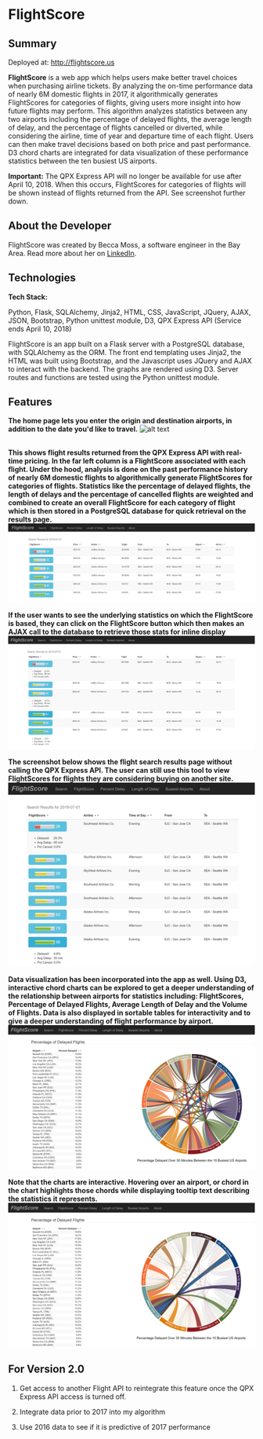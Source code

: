 # FlightScore

## Summary

Deployed at: http://flightscore.us

**FlightScore** is a web app which helps users make better travel choices when purchasing airline tickets. By analyzing the on-time performance data of nearly 6M domestic flights in 2017, it algorithmically generates FlightScores for categories of flights, giving users more insight into how future flights may perform. This algorithm analyzes statistics between any two airports including the percentage of delayed flights, the average length of delay, and the percentage of flights cancelled or diverted, while considering the airline, time of year and departure time of each flight. Users can then make travel decisions based on both price and past performance. D3 chord charts are integrated for data visualization of these performance statistics between the ten busiest US airports.

**Important:** The QPX Express API will no longer be available for use after April 10, 2018.  When this occurs, FlightScores for categories of flights will be shown instead of flights returned from the API. See screenshot further down.


## About the Developer

FlightScore was created by Becca Moss, a software engineer in the Bay Area. Read more about her on [LinkedIn](https://www.linkedin.com/in/becca-moss).

## Technologies

**Tech Stack:**

Python, Flask, SQLAlchemy, Jinja2, HTML, CSS, JavaScript, JQuery, AJAX, JSON, Bootstrap, Python unittest module, D3, QPX Express API (Service ends April 10, 2018)

FlightScore is an app built on a Flask server with a PostgreSQL database, with SQLAlchemy as the ORM. The front end templating uses Jinja2, the HTML was built using Bootstrap, and the Javascript uses JQuery and AJAX to interact with the backend. The graphs are rendered using D3. Server routes and functions are tested using the Python unittest module.

## Features
**The home page lets you enter the origin and destination airports, in addition to the date you'd like to travel.**
![alt text](https://github.com/beccamoss/FlightScore/blob/master/static/img/landing_screenshot.PNG "FlightScore Home Page")
<br /><br />

**This shows flight results returned from the QPX Express API with real-time pricing. In the far left column is a FlightScore associated with each flight.  Under the hood, analysis is done on the past performance history of nearly 6M domestic flights to algorithmically generate FlightScores for categories of flights. Statistics like the percentage of delayed flights, the length of delays and the percentage of cancelled flights are weighted and combined to create an overall FlightScore for each category of flight which is then stored in a PostgreSQL database for quick retrieval on the results page.**
![alt text](https://github.com/beccamoss/FlightScore/blob/master/static/img/results_qpx_screenshot.PNG "Results Page Using Flights Returned From QPX Express API")



**If the user wants to see the underlying statistics on which the FlightScore is based, they can click on the FlightScore button which then makes an AJAX call to the database to retrieve those stats for inline display**
![alt text](https://github.com/beccamoss/FlightScore/blob/master/static/img/results_qpx_expand.PNG "Past Performance Statistics Shown Inline For Each Flight")

**The screenshot below shows the flight search results page without calling the QPX Express API. The user can still use this tool to view FlightScores for flights they are considering buying on another site.**
![alt text](https://github.com/beccamoss/FlightScore/blob/master/static/img/results_expand.png "Results Page Without QPX Express API Use")



**Data visualization has been incorporated into the app as well.  Using D3, interactive chord charts can be explored to get a deeper understanding of the relationship between airports for statistics including: FlightScores, Percentage of Delayed Flights, Average Length of Delay and the Volume of Flights. Data is also displayed in sortable tables for interactivity and to give a deeper understanding of flight performance by airport.**
![alt text](https://github.com/beccamoss/FlightScore/blob/master/static/img/pct_delay_screenshot.PNG "Chart Showing Percentage of Flights Delayed Between 10 Busiest Airports - Using D3")



**Note that the charts are interactive.  Hovering over an airport, or chord in the chart highlights those chords while displaying tooltip text describing the statistics it represents.**
![alt text](https://github.com/beccamoss/FlightScore/blob/master/static/img/pct_delay_chord_screenshot.PNG "Chart Interactivity with Chord Highlighting Upon Hover")



## For Version 2.0
1. Get access to another Flight API to reintegrate this feature once the QPX Express API access is turned off.

2. Integrate data prior to 2017 into my algorithm

3. Use 2016 data to see if it is predictive of 2017 performance



